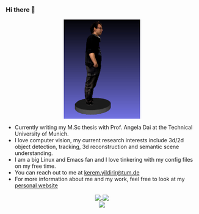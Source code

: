 ### Hi there 👋

<!--
**keremyldrr/keremyldrr** is a ✨ _special_ ✨ repository because its `README.md` (this file) appears on your GitHub profile.

-->

<div align="center">
<img align="center" src="/rotating.gif" alt="drawing" width="200"/>
 </div>
 
 
- Currently writing my M.Sc thesis with Prof. Angela Dai at the Technical University of Munich. <br>
- I love computer vision, my current research interests include 3d/2d object detection, tracking, 3d reconstruction and semantic scene understanding. 
- I am a big Linux and Emacs fan and I love tinkering with my config files on my free time. 
- You can reach out to me at kerem.yildirir@tum.de
- For more information about me and my work, feel free to look at my [personal website](https://www.keremyildirir.com)


<div align="center">
 <a href="https://github.com/anuraghazra/github-readme-stats">
  <img align="center" src="https://github-readme-stats.vercel.app/api?username=keremyldrr&show_icons=true&theme=tokyonight&count_private=true" />
</a>
  <a href="https://git.io/streak-stats">
  <img align="center" src="https://github-readme-streak-stats.herokuapp.com?user=keremyldrr&theme=tokyonight&date_format=j%20M%5B%20Y%5D" />
</a>
 </div>
 <div align="center">
  <div>
<a href="https://github.com/anuraghazra/github-readme-stats">
  <img align="center" src="https://github-readme-stats.vercel.app/api/top-langs/?username=keremyldrr&hide=javascript,html,tex,css,cmake,ipython,jupyter%20notebook&layout=compact&theme=tokyonight" />
</a>
 </div>
 <!--
  <div>
<img align="center" src="https://github.com/keremyldrr/keremyldrr/blob/output/github-contribution-grid-snake.svg" />
</div>
-->
 </div>
